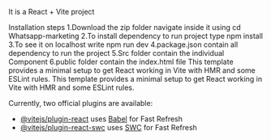 It is a React + Vite project

Installation steps 1.Download the zip folder navigate inside it using cd Whatsapp-marketing 2.To install dependency to run project type npm install 3.To see it on localhost write npm run dev 4.package.json contain all dependency to run the project 5.Src folder contain the individual Component 6.public folder contain the index.html file This template provides a minimal setup to get React working in Vite with HMR and some ESLint rules.
This template provides a minimal setup to get React working in Vite with HMR and some ESLint rules.

Currently, two official plugins are available:

- [@vitejs/plugin-react](https://github.com/vitejs/vite-plugin-react/blob/main/packages/plugin-react/README.md) uses [Babel](https://babeljs.io/) for Fast Refresh
- [@vitejs/plugin-react-swc](https://github.com/vitejs/vite-plugin-react-swc) uses [SWC](https://swc.rs/) for Fast Refresh
